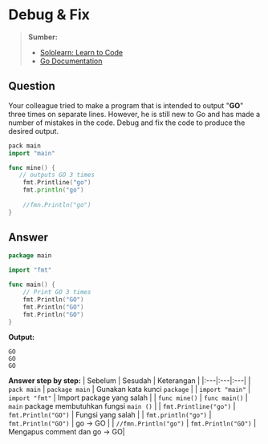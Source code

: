# Debug & Fix
> **Sumber:**
> 
> - [Sololearn: Learn to Code](https://www.sololearn.com/)
> - [Go Documentation](https://go.dev/doc/)


## Question
Your colleague tried to make a program that is intended to output "**GO**" three times on separate lines. However, he is still new to Go and has made a number of mistakes in the code. Debug and fix the code to produce the desired output.

```go
pack main
import "main"

func mine() {
   // outputs GO 3 times
    fmt.Printline("go")
    fmt.println("go")
    
    //fmn.Println("go")
}
```

## Answer
```go
package main

import "fmt"

func main() {
	// Print GO 3 times
	fmt.Println("GO")
	fmt.Println("GO")
	fmt.Println("GO")
}
```

**Output:**
```
GO
GO
GO
```

**Answer step by step:**
| Sebelum | Sesudah | Keterangan |
|:---|:---|:---|
| `pack main` | `package main` | Gunakan kata kunci `package` |
| `import "main"` | `import "fmt"` | Import package yang salah |
| `func mine()` | `func main()` | `main` package membutuhkan fungsi `main ()` |
| `fmt.Printline("go")` | `fmt.Println("GO")` | Fungsi yang salah |
| `fmt.println("go")` | `fmt.Println("GO")` | go &rarr; GO |
| `//fmn.Println("go")` | `fmt.Println("GO")` | Mengapus comment dan go &rarr; GO|
